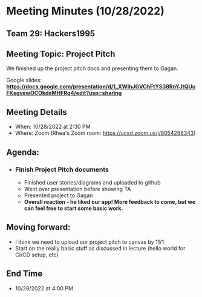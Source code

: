 # Meeting Minutes (10/28/2022)

## Team 29: Hackers1995

## Meeting Topic: Project Pitch

We finished up the project pitch docs and presenting them to Gagan.

Google slides: **https://docs.google.com/presentation/d/1_XWihJGVChFtYS38RnYJtQUuFKsgvewOCOkdeMHFRg4/edit?usp=sharing**

## Meeting Details

- When: 10/28/2022 at 2:30 PM
- Where: Zoom (Rhea's Zoom room: https://ucsd.zoom.us/j/8054288343)

## Agenda:

- ### Finish Project Pitch documents
  - Finished user stories/diagrams and uploaded to github
  - Went over presentation before showing TA
  - Presented project to Gagan
  - **Overall reaction - he liked our app! More feedback to come, but we can feel free to start some basic work.**

## Moving forward:

- I think we need to upload our project pitch to canvas by 11/1
- Start on the really basic stuff as discussed in lecture (hello world for CI/CD setup, etc)

## End Time

- 10/28/2022 at 4:00 PM

